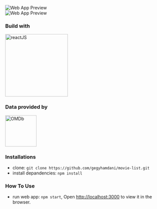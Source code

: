 ![Web App Preview](https://s3.amazonaws.com/awesomescreenshot/upload/1479357/1520083/9303035b-0326-45e7-61ef-b6d37bd80db6.png?AWSAccessKeyId=AKIAJSCJQ2NM3XLFPVKA&Expires=1600276601&Signature=gyBKbxXOd1CIL9DfJWz0UCWYfzE%3D)
<br/>
![Web App Preview](https://s3.amazonaws.com/awesomescreenshot/upload/1479357/1520083/82763470-7788-4a04-4e47-9c04cb0b6148.png?AWSAccessKeyId=AKIAJSCJQ2NM3XLFPVKA&Expires=1600276621&Signature=dfON7JFjVVbXGvs6QVXHQCsqlqY%3D)

### Build with

<a href="https://reactjs.org/" rel="ReactJS">
  <img src="https://pedrorijo.com/assets/img/react-logo.png" alt="reactJS" width="200"/>
</a>


### Data provided by

<a href="http://www.omdbapi.com/" rel="OMDb">
  <img src="https://www.programmableweb.com/sites/default/files/OMDb.jpg" alt="OMDb" width="100"/>
</a>

### Installations

- clone: `git clone https://github.com/gegyhamdani/movie-list.git`
- install depandencies: `npm install`

### How To Use

- run web app: `npm start`, Open [http://localhost:3000](http://localhost:3000) to view it in the browser.
